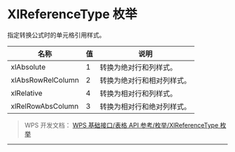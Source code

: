 # XlReferenceType 枚举

指定转换公式时的单元格引用样式。

| 名称              | 值  | 说明                       |
|-------------------|-----|----------------------------|
| xlAbsolute        | 1   | 转换为绝对行和列样式。     |
| xlAbsRowRelColumn | 2   | 转换为绝对行和相对列样式。 |
| xlRelative        | 4   | 转换为相对行和列样式。     |
| xlRelRowAbsColumn | 3   | 转换为相对行和绝对列样式。 |

> WPS 开发文档： [WPS 基础接口/表格 API 参考/枚举/XlReferenceType 枚举](https://qn.cache.wpscdn.cn/encs/doc/office_v19/topics/WPS%20%E5%9F%BA%E7%A1%80%E6%8E%A5%E5%8F%A3/%E8%A1%A8%E6%A0%BC%20API%20%E5%8F%82%E8%80%83/%E6%9E%9A%E4%B8%BE/XlReferenceType%20%E6%9E%9A%E4%B8%BE.html)

------------------------------------------------------------------------
